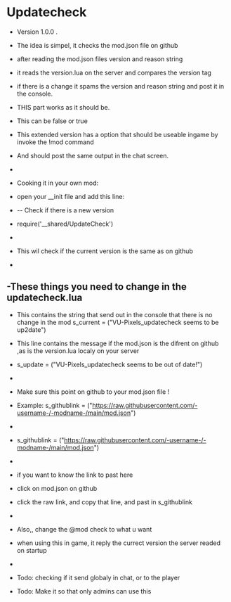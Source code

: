 # Updatecheck
- Version 1.0.0
.
- The idea is simpel, it checks the mod.json file on github
- after reading the mod.json files version and reason string
- it reads the version.lua on the server and compares the version tag
- if there is a change it spams the version and reason string and post it in the console.
- THIS part works as it should be.
- This can be false or true
- This extended version has a option that should be useable ingame by invoke the !mod command
- And should post the same output in the chat screen.
- 

- Cooking it in your own mod:
- open your __init file and add this line: 
- -- Check if there is a new version
- require('__shared/UpdateCheck')   
-
- This wil check if the current version is the same as on github
- 
-These things you need to change in the updatecheck.lua
-
- This contains the string that send out in the console that there is no change in the mod
s_current = ("VU-Pixels_updatecheck seems to be up2date")

- This line contains the message if the mod.json is the difrent on github ,as is the version.lua localy on your server
- s_update = ("VU-Pixels_updatecheck seems to be out of date!")
-
- Make sure this point on github to your mod.json file !
- Example: s_githublink = ("https://raw.githubusercontent.com/-username-/-modname-/main/mod.json")
-
- s_githublink = ("https://raw.githubusercontent.com/-username-/-modname-/main/mod.json")
-
- if you want to know the link to past here
- click on mod.json on github
- click the raw link, and copy that line, and past in s_githublink
-
- Also,, change the @mod check to what u want
- when using this in game, it reply the currect version the server readed on startup
-
- Todo: checking if it send globaly in chat, or to the player
- Todo: Make it so that only admins can use this
